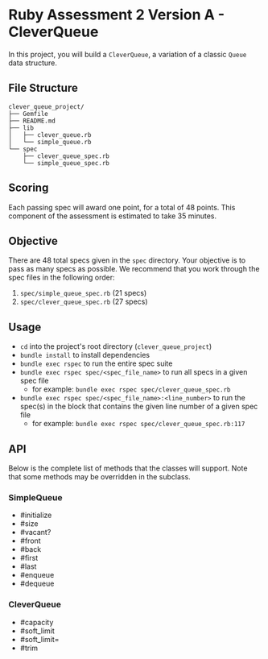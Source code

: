 # Ruby Assessment 2 Version A - CleverQueue

In this project, you will build a `CleverQueue`, a variation of a classic `Queue` data structure.

## File Structure

```plaintext
clever_queue_project/
├── Gemfile
├── README.md
├── lib
│   ├── clever_queue.rb
│   └── simple_queue.rb
└── spec
    ├── clever_queue_spec.rb
    └── simple_queue_spec.rb
```

## Scoring

Each passing spec will award one point, for a total of 48 points.
This component of the assessment is estimated to take 35 minutes.

## Objective

There are 48 total specs given in the `spec` directory. Your objective is to
pass as many specs as possible. We recommend that you work through the spec
files in the following order:

1. `spec/simple_queue_spec.rb` (21 specs)
2. `spec/clever_queue_spec.rb` (27 specs)

## Usage

- `cd` into the project's root directory (`clever_queue_project`)
- `bundle install` to install dependencies
- `bundle exec rspec` to run the entire spec suite
- `bundle exec rspec spec/<spec_file_name>` to run all specs in a given spec
  file
  - for example: `bundle exec rspec spec/clever_queue_spec.rb`
- `bundle exec rspec spec/<spec_file_name>:<line_number>` to run the spec(s) in
  the block that contains the given line number of a given spec file
  - for example: `bundle exec rspec spec/clever_queue_spec.rb:117`

## API

Below is the complete list of methods that the classes will support. Note that
some methods may be overridden in the subclass.

### SimpleQueue

- #initialize
- #size
- #vacant?
- #front
- #back
- #first
- #last
- #enqueue
- #dequeue

### CleverQueue

- #capacity
- #soft_limit
- #soft_limit=
- #trim
